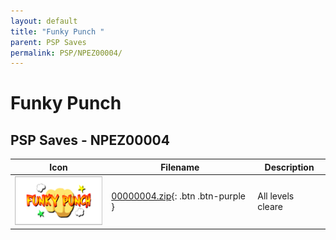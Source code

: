 ```yaml
---
layout: default
title: "Funky Punch "
parent: PSP Saves
permalink: PSP/NPEZ00004/
---
```

# Funky Punch 

## PSP Saves - NPEZ00004

| Icon | Filename | Description |
|------|----------|-------------|
| ![Funky Punch ](ICON0.PNG) | [00000004.zip](00000004.zip){: .btn .btn-purple } | All levels cleare |
